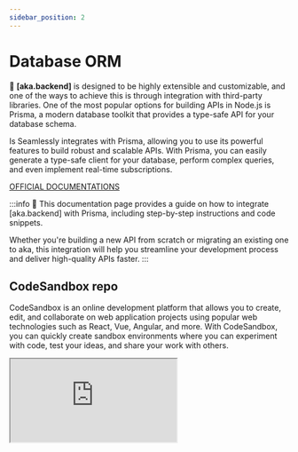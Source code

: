 ```yaml
---
sidebar_position: 2
---
```


# Database ORM

🚀 **[aka.backend]** is designed to be highly extensible and customizable, and one of the ways to achieve this is
through integration with third-party libraries. One of the most popular options for building APIs in Node.js is Prisma,
a modern database toolkit that provides a type-safe API for your database schema.

Is Seamlessly integrates with Prisma, allowing you to use its powerful features to build robust and scalable APIs. With
Prisma, you can easily generate a type-safe client for your database, perform complex queries, and even implement
real-time subscriptions.

[OFFICIAL DOCUMENTATIONS](https://www.prisma.io/docs/getting-started/setup-prisma/add-to-existing-project/relational-databases-node-mysql)

:::info
📖 This documentation page provides a guide on how to integrate [aka.backend] with Prisma, including step-by-step
instructions and code snippets.

Whether you're building a new API from scratch or migrating an existing one to aka, this integration will help you
streamline your development process and deliver high-quality APIs
faster.
:::

## CodeSandbox repo

CodeSandbox is an online development platform that allows you to create, edit, and collaborate on web application
projects using popular web technologies such as React, Vue, Angular, and more. With CodeSandbox, you can quickly create
sandbox environments where you can experiment with code, test your ideas, and share your work with others.

<iframe
src="https://codesandbox.io/embed/github/Aka-The-Archivist/aka.backend/prismajs?module=/main.js&autoresize=1&moduleview=1&hidenavigation=1&editorsize=65&expanddevtools=1&theme=dark&view=split&previewwindow=console"
style={{
width: "100%",
height: "500px",
border: "0",
borderRadius: "8px",
overflow: "hidden"
}}
/>

## Install prisma npm

As a first step, navigate into your project directory that contains the package.json file.

Next, add the Prisma CLI as a development dependency to your project:

```bash
npm install prisma --save-dev
```

You can now invoke the Prisma CLI by prefixing it with npx:

```bash
npx prisma
```

> See installation instructions to learn how to install Prisma using a different package manager.

Next, set up your Prisma project by creating your Prisma schema file template with the following command:

```bash
npx prisma init
```

This command does two things:

- creates a new directory called prisma that contains a file called schema.prisma, which contains the Prisma schema with
  your database connection variable and schema models
- creates the .env file in the root directory of the project, which is used for defining environment variables (such as
  your database connection)

## Connecting your database

To connect your database, you need to set the url field of the datasource block in your Prisma schema to your database
connection URL:

```prisma title=/prisma/schema.prisma
datasource db {
  provider = "mysql"
  url      = env("DATABASE_URL")
}
```

In this case, the url is set via an environment variable which is defined in .env:

```dotenv
DATABASE_URL="mysql://root:toor@localhost:3306/prisma"
```

## Create first model for database

The data model now looks similar to this

```prisma title=/prisma/schema.prisma
generator client {
  provider = "prisma-client-js"
}

datasource db {
  provider = "mysql"
  url      = env("DATABASE_URL")
}

model User {
  id        Int      @id @default(autoincrement())
  name      String?  @db.VarChar(255)
  email     String   @unique @db.VarChar(255)
}
```

## Migrate model to table

Prisma Migrate is an imperative database schema migration tool that enables you to:

- Keep your database schema in sync with your Prisma schema as it evolves and
- Maintain existing data in your database

Prisma Migrate generates a history of .sql migration files, and plays a role in both development and deployment.

:::info
If you are prototyping, consider using the db push command - see Schema prototyping with db push for examples.
:::

### Create the first migration:

```bash
prisma migrate dev
```

Your Prisma schema is now in sync with your database schema and you have initialized a migration history:

```bash
Environment variables loaded from .env
Prisma schema loaded from prisma\schema.prisma

Datasource "db": MySQL database "prisma" at "localhost:3306"
  migrations/
    └─ 20210313140442_init/
    └─ migration.sql

✔ Generated Prisma Client (4.13.0 | library) to .\node_modules\@prisma\client in 49ms
```

## Create your first user

If you want to create a user in your application, you can start by creating a new file in the routes/users
directory called create.js. In this file, you can write the code for the HTTP POST request handler that will receive the
user data from the client and create a new user in your database.

Here's an example of how you can write this handler using the Prisma ORM to interact with your database:

```js title=/users/create.js
import {prisma} from "../../helpers/database.js";

/**
 *
 * @param req
 * @param res
 */
export default async function post(req, res) {

    const {...data} = req.body; // get request params

    // Create data model
    const user = await prisma.user.create({
        data: data,
    })

    res.json({
        method: req.method,
        data: user,
    })
}
```

In this example, we first import the Prisma client instance from a database.js helper module. Then, we define an
asynchronous function that takes the req and res objects as arguments. This function uses object destructuring to
extract the user data from the request body and pass it as an argument to the prisma.user.create() method. Finally, we
send the new user data back to the client in the response.

You can customize this code to fit your specific use case, but this should give you a good starting point for creating a
new user in your Aka Backend application.

### Composite middleware

This example shows how to create a custom middleware function for the /users/create endpoint that validates the incoming
data before allowing the request to proceed. The middleware function is defined in the middlewares/users/create.js file
and is implemented as a composite middleware that combines multiple validation steps.

The first validation step checks if the request method is POST and if the required parameters name and email are present
in the request body. If any of these conditions fails, the middleware returns a 422 Unprocessable Entity HTTP response
with an error message.

```js title=/middlewares/users/create.js
import {prisma} from "../../helpers/database.js";

/** @middleware
 |--------------------------------------------------------------------------
 | custom.js middleware
 |--------------------------------------------------------------------------
 |
 | In Express.js, a middleware function is a function that has access to the
 | request object (req), the response object (res), and the next middleware
 | function in the application's request-response cycle. A middleware function
 | can execute any code, modify the request and response objects, end the
 | request-response cycle, or call the next middleware function in the stack.
 |
 */
export default ['/users/create', async (req, res, next) => {

    if (req.method === 'POST') {

        // handle validation result first middleware
        const {name, email} = req.body;

        // required params body
        if (!name || !email) return res.status(422).json({
            name: 'required',
            email: 'required',
        })

        // handle simple validation
        if (!/^[^\s@]+@[^\s@]+\.[^\s@]+$/.test(email)) return res.status(422).json({
            email: 'not valid',
        })

        // check if unique
        const user = await prisma.user.findUnique({where: {email}})

        if (user) return res.status(422).json({
            email: 'already taken',
        })
    }

    next()
}]
```

The second validation step uses a regular expression to check if the email parameter is a valid email address. If the
email address is not valid, the middleware returns a 422 Unprocessable Entity HTTP response with an error message.

The final validation step checks if the email address is already taken by another user in the database. If the email
address is already in use, the middleware returns a 422 Unprocessable Entity HTTP response with an error message.

If all validation steps pass, the middleware calls the next() function to pass control to the next middleware function
in the stack, or to the endpoint handler if no other middleware functions are defined.

## Introspection

Introspect your database with Prisma: *
*[Introspect](https://www.prisma.io/docs/getting-started/setup-prisma/add-to-existing-project/relational-databases/introspection-node-mysql)
**